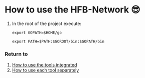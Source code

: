 # How to use the HFB-Network 😎

1. In the root of the project execute:
    ```
    export GOPATH=$HOME/go
    ```
    ```
    export PATH=$PATH:$GOROOT/bin:$GOPATH/bin
    ```

### Return to
1. [How to use the tools integrated](https://github.com/sfl0r3nz05/NLP-DLT/tree/sentencelvl#how-to-use-the-tools-integrated-)
2. [How to use each tool separately](https://github.com/sfl0r3nz05/NLP-DLT/tree/sentencelvl#how-to-use-each-tool-separately-)